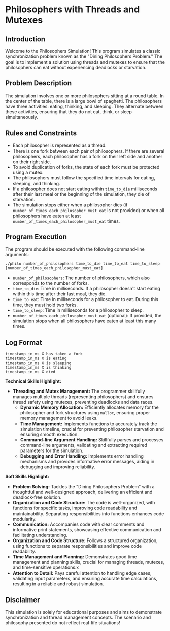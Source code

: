 # Philosophers with Threads and Mutexes

## Introduction

Welcome to the Philosophers Simulation! This program simulates a classic synchronization problem known as the "Dining Philosophers Problem." The goal is to implement a solution using threads and mutexes to ensure that the philosophers can eat without experiencing deadlocks or starvation.

## Problem Description

The simulation involves one or more philosophers sitting at a round table. In the center of the table, there is a large bowl of spaghetti. The philosophers have three activities: eating, thinking, and sleeping. They alternate between these activities, ensuring that they do not eat, think, or sleep simultaneously.

## Rules and Constraints

- Each philosopher is represented as a thread.
- There is one fork between each pair of philosophers. If there are several philosophers, each philosopher has a fork on their left side and another on their right side.
- To avoid duplication of forks, the state of each fork must be protected using a mutex.
- The philosophers must follow the specified time intervals for eating, sleeping, and thinking.
- If a philosopher does not start eating within `time_to_die` milliseconds after their last meal or the beginning of the simulation, they die of starvation.
- The simulation stops either when a philosopher dies (if `number_of_times_each_philosopher_must_eat` is not provided) or when all philosophers have eaten at least `number_of_times_each_philosopher_must_eat` times.

## Program Execution

The program should be executed with the following command-line arguments:
```
./philo number_of_philosophers time_to_die time_to_eat time_to_sleep [number_of_times_each_philosopher_must_eat]
```
- `number_of_philosophers`: The number of philosophers, which also corresponds to the number of forks.
- `time_to_die`: Time in milliseconds. If a philosopher doesn't start eating within this time after their last meal, they die.
- `time_to_eat`: Time in milliseconds for a philosopher to eat. During this time, they must hold two forks.
- `time_to_sleep`: Time in milliseconds for a philosopher to sleep.
- `number_of_times_each_philosopher_must_eat` (optional): If provided, the simulation stops when all philosophers have eaten at least this many times.

## Log Format

```
timestamp_in_ms X has taken a fork
timestamp_in_ms X is eating
timestamp_in_ms X is sleeping
timestamp_in_ms X is thinking
timestamp_in_ms X died
```
**Technical Skills Highlight:**

* **Threading and Mutex Management:** The programmer skillfully manages multiple threads (representing philosophers) and ensures thread safety using mutexes, preventing deadlocks and data races.
  * **Dynamic Memory Allocation:** Efficiently allocates memory for the philosopher and fork structures using `malloc`, ensuring proper memory management to avoid leaks.
  * **Time Management:** Implements functions to accurately track the simulation timeline, crucial for preventing philosopher starvation and ensuring smooth execution.
  * **Command-line Argument Handling:** Skillfully parses and processes command-line arguments, validating and extracting required parameters for the simulation.
  * **Debugging and Error Handling:** Implements error handling mechanisms and provides informative error messages, aiding in debugging and improving reliability.

**Soft Skills Highlight:**

- **Problem Solving:** Tackles the "Dining Philosophers Problem" with a thoughtful and well-designed approach, delivering an efficient and deadlock-free solution.
- **Organization and Code Structure:** The code is well-organized, with functions for specific tasks, improving code readability and maintainability. Separating responsibilities into functions enhances code modularity.
- **Communication:** Accompanies code with clear comments and informative print statements, showcasing effective communication and facilitating understanding.
- **Organization and Code Structure:** Follows a structured organization, using functions to separate responsibilities and improve code readability.
- **Time Management and Planning:** Demonstrates good time management and planning skills, crucial for managing threads, mutexes, and time-sensitive operations.x
- **Attention to Detail:** Pays careful attention to handling edge cases, validating input parameters, and ensuring accurate time calculations, resulting in a reliable and robust simulation.



## Disclaimer

This simulation is solely for educational purposes and aims to demonstrate synchronization and thread management concepts. The scenario and philosophy presented do not reflect real-life situations!



